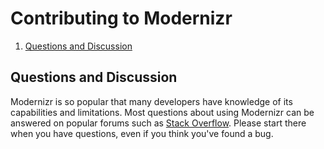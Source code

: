 # Contributing to Modernizr

1. [Questions and Discussion](#questions-and-discussion)

## Questions and Discussion

Modernizr is so popular that many developers have knowledge of its capabilities and limitations. Most questions about using Modernizr can be answered on popular forums such as [Stack Overflow](https://stackoverflow.com). Please start there when you have questions, even if you think you've found a bug.

